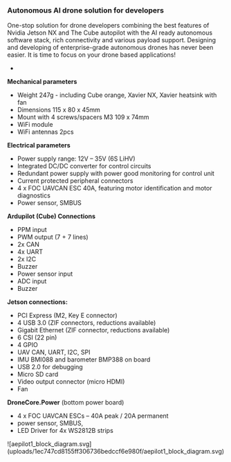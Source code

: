 ### Autonomous AI drone solution for developers

One-stop solution for drone developers combining the best features of Nvidia Jetson NX and The Cube autopilot with the AI ready autonomous software stack, rich connectivity and various payload support. Designing and developing of enterprise-grade autonomous drones has never been easier. It is time to focus on your drone based applications!

<div>

* 

**Mechanical parameters**

* Weight 247g - including Cube orange, Xavier NX, Xavier heatsink with fan
* Dimensions 115 x 80 x 45mm
* Mount with 4 screws/spacers M3 109 x 74mm
* WiFi module
* WiFi antennas 2pcs

**Electrical parameters**

* Power supply range: 12V – 35V (6S LiHV)
* Integrated DC/DC converter for control circuits
* Redundant power supply with power good monitoring for control unit
* Current protected peripheral connectors
* 4 x FOC UAVCAN ESC 40A, featuring motor identification and motor diagnostics
* Power sensor, SMBUS

**<span dir="">Ardupilot (Cube) Connections</span>**

* <span dir="">PPM input</span>
* <span dir="">PWM output (7 + 7 lines)</span>
* <span dir="">2x CAN</span>
* <span dir="">4x UART</span>
* <span dir="">2x I2C</span>
* <span dir="">Buzzer</span>
* <span dir="">Power sensor input</span>
* <span dir="">ADC input</span>
* Buzzer

**Jetson connections:**

* PCI Express (M2, Key E connector)
* 4 USB 3.0 (ZIF connectors, reductions available)
* Gigabit Ethernet (ZIF connector, reductions available)
* 6 CSI (22 pin)
* 4 GPIO
* UAV CAN, UART, I2C, SPI
* IMU BMI088 and barometer BMP388 on board
* USB 2.0 for debugging
* Micro SD card
* Video output connector (micro HDMI)
* Fan

<div>

**DroneCore.Power** <span dir="">(bottom power board)</span>

* <span dir="">4 x FOC UAVCAN ESCs – 40A peak / </span>20A permanent
* <span dir="">power sensor</span>, SMBUS<span dir="">,</span>
* <span dir="">LED Driver for 4x WS2812B strips</span>

</div>
![aepilot1_block_diagram.svg](uploads/1ec747cd8155ff306736bedccf6e980f/aepilot1_block_diagram.svg)
</div>